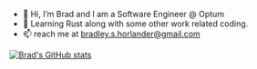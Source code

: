 - 👋 Hi, I’m Brad and I am a Software Engineer @ Optum
- 💞️ Learning Rust along with some other work related coding.  
- 📫  reach me at bradley.s.horlander@gmail.com


[![Brad's GitHub stats](https://github-readme-stats.vercel.app/api?username=BradleySH)](https://github.com/BradleySH/github-readme-stats)
<!---
BradleySH/BradleySH is a ✨ special ✨ repository because its `README.md` (this file) appears on your GitHub profile.
You can click the Preview link to take a look at your changes.
--->
